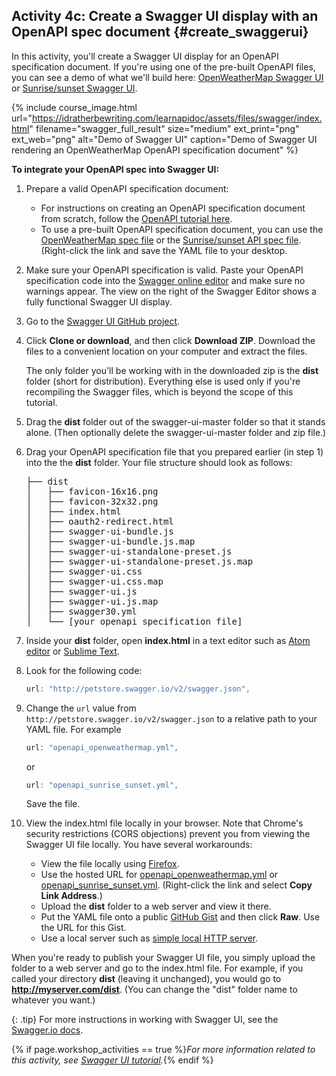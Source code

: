 ## <i class="fa fa-user-circle"></i> Activity 4c: Create a Swagger UI display with an OpenAPI spec document {#create_swaggerui}

In this activity, you'll create a Swagger UI display for an OpenAPI specification document. If you're using one of the pre-built OpenAPI files, you can see a demo of what we'll build here: [OpenWeatherMap Swagger UI](https://idratherbewriting.com/learnapidoc/assets/files/swagger/) or [Sunrise/sunset Swagger UI](https://idratherbewriting.com/learnapidoc/assets/files/swagger-sunrise-sunset/index.html).

{% include course_image.html url="https://idratherbewriting.com/learnapidoc/assets/files/swagger/index.html" filename="swagger_full_result" size="medium" ext_print="png" ext_web="png" alt="Demo of Swagger UI" caption="Demo of Swagger UI rendering an OpenWeatherMap OpenAPI specification document" %}

**To integrate your OpenAPI spec into Swagger UI:**

1.  Prepare a valid OpenAPI specification document:
    *  For instructions on creating an OpenAPI specification document from scratch, follow the [OpenAPI tutorial here](pubapis_openapi_tutorial_overview.html).
    *  To use a pre-built OpenAPI specification document, you can use the [OpenWeatherMap spec file](https://idratherbewriting.com/learnapidoc/docs/rest_api_specifications/openapi_openweathermap.yml) or the [Sunrise/sunset API spec file](https://idratherbewriting.com/learnapidoc/assets/files/swagger-sunrise-sunset/openapi_sunrise_sunset.yml). (Right-click the link and save the YAML file to your desktop.

2.  Make sure your OpenAPI specification is valid. Paste your OpenAPI specification code into the [Swagger online editor](http://editor.swagger.io/#/) and make sure no warnings appear. The view on the right of the Swagger Editor shows a fully functional Swagger UI display.

3.  Go to the [Swagger UI GitHub project](https://github.com/swagger-api/swagger-ui).
4.  Click **Clone or download**, and then click **Download ZIP**. Download the files to a convenient location on your computer and extract the files.

	  The only folder you'll be working with in the downloaded zip is the **dist** folder (short for distribution). Everything else is used only if you're recompiling the Swagger files, which is beyond the scope of this tutorial.

5.  Drag the **dist** folder out of the swagger-ui-master folder so that it stands alone. (Then optionally delete the swagger-ui-master folder and zip file.)
7.  Drag your OpenAPI specification file that you prepared earlier (in step 1) into the the **dist** folder. Your file structure should look as follows:

    <pre>
    ├── dist
    │   ├── favicon-16x16.png
    │   ├── favicon-32x32.png
    │   ├── index.html
    │   ├── oauth2-redirect.html
    │   ├── swagger-ui-bundle.js
    │   ├── swagger-ui-bundle.js.map
    │   ├── swagger-ui-standalone-preset.js
    │   ├── swagger-ui-standalone-preset.js.map
    │   ├── swagger-ui.css
    │   ├── swagger-ui.css.map
    │   ├── swagger-ui.js
    │   ├── swagger-ui.js.map
    │   ├── swagger30.yml
    │   └── <span class="red">[your openapi specification file]</span>
    </pre>

4.  Inside your **dist** folder, open **index.html** in a text editor such as [Atom editor](https://atom.io/) or [Sublime Text](https://www.sublimetext.com/).
5.  Look for the following code:

    ```js
    url: "http://petstore.swagger.io/v2/swagger.json",
    ```

6.  Change the `url` value from `http://petstore.swagger.io/v2/swagger.json` to a relative path to your YAML file. For example

    ```js
    url: "openapi_openweathermap.yml",
    ```

    or

    ```js
    url: "openapi_sunrise_sunset.yml",
    ```

    Save the file.

7.  View the index.html file locally in your browser. Note that Chrome's security restrictions (CORS objections) prevent you from viewing the Swagger UI file locally. You have several workarounds:

    *  View the file locally using [Firefox](https://www.mozilla.org/en-US/firefox/new/).
    *  Use the hosted URL for [openapi_openweathermap.yml](https://idratherbewriting.com/learnapidoc/docs/rest_api_specifications/openapi_openweathermap.yml) or [openapi_sunrise_sunset.yml](https://idratherbewriting.com/learnapidoc/assets/files/swagger-sunrise-sunset/openapi_sunrise_sunset.yml). (Right-click the link and select **Copy Link Address**.)
    *  Upload the **dist** folder to a web server and view it there.
    *  Put the YAML file onto a public [GitHub Gist](https://gist.github.com/) and then click **Raw**. Use the URL for this Gist.
    *  Use a local server such as [simple local HTTP server](https://developer.mozilla.org/en-US/docs/Learn/Common_questions/set_up_a_local_testing_server).

When you're ready to publish your Swagger UI file, you simply upload the folder to a web server and go to the index.html file. For example, if you called your directory **dist** (leaving it unchanged), you would go to **http://myserver.com/dist**. (You can change the "dist" folder name to whatever you want.)

{: .tip}
For more instructions in working with Swagger UI, see the [Swagger.io docs](https://swagger.io/docs/open-source-tools/swagger-ui/usage/installation/).

{% if page.workshop_activities == true %}*For more information related to this activity, see [Swagger UI tutorial](pubapis_swagger.html).*{% endif %}
